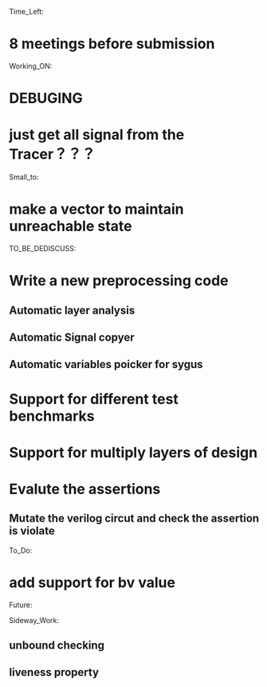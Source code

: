 Time_Left:
# 8 meetings before submission

Working_ON:
# DEBUGING

# just get all signal from the Tracer？？？

Small_to:
# make a vector to maintain unreachable state

TO_BE_DEDISCUSS:
# Write a new preprocessing code
## Automatic layer analysis 
## Automatic Signal copyer
## Automatic variables poicker for sygus 

# Support for different test benchmarks

# Support for multiply layers of design



# Evalute the assertions
##   Mutate the verilog circut and check the assertion is violate

To_Do:
# add support for bv value

Future:


Sideway_Work: 
##  unbound checking
##  liveness property